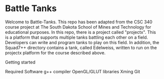 # Battle Tanks

Welcome to Battle-Tanks. This repo has been adapted from the CSC 340 course 
project at The South Dakota School of Mines and Technology for educational 
purposes. In this repo, there is a project called "projectx". This is a 
platform that supports multiple tanks battling each other on a field. 
Developers can write and program tanks to play on this field. In addition, 
the Squad7++ directory contains a tank, called Edelweiss, written to run on 
the projectx platform for the course described above. 


Getting started

Required Software
    g++ compiler
    OpenGL/GLUT libraries
    Xming
    Git
